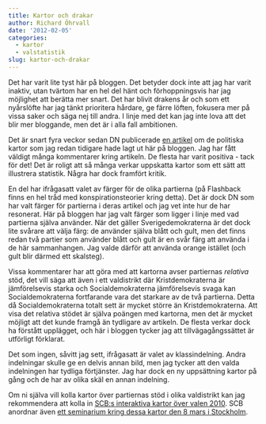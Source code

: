 ```yaml
---
title: Kartor och drakar
author: Richard Öhrvall
date: '2012-02-05'
categories:
  - kartor
  - valstatistik
slug: kartor-och-drakar
---
```


Det har varit lite tyst här på bloggen. Det betyder dock inte att jag har varit inaktiv, utan tvärtom har en hel del hänt och förhoppningsvis har jag möjlighet att berätta mer snart. Det har blivit drakens år och som ett nyårslöfte har jag tänkt prioritera hårdare, ge färre löften, fokusera mer på vissa saker och säga nej till andra. I linje med det kan jag inte lova att det blir mer bloggande, men det är i alla fall ambitionen.

Det är snart fyra veckor sedan DN publicerade [en artikel](http://www.dn.se/nyheter/politik/geografin-fargar-sveriges-politiska-landskap) om de politiska kartor som jag redan tidigare hade lagt ut här på bloggen. Jag har fått väldigt många kommentarer kring artikeln. De flesta har varit positiva - tack för det! Det är roligt att så många verkar uppskatta kartor som ett sätt att illustrera statistik. Några har dock framfört kritik.

En del har ifrågasatt valet av färger för de olika partierna (på Flashback finns en hel tråd med konspirationsteorier kring detta). Det är dock DN som har valt färger för partierna i deras artikel och jag vet inte hur de har resonerat. Här på bloggen har jag valt färger som ligger i linje med vad partierna själva använder. När det gäller Sverigedemokraterna är det dock lite svårare att välja färg: de använder själva blått och gult, men det finns redan två partier som använder blått och gult är en svår färg att använda i de här sammanhangen. Jag valde därför att använda orange istället (och gult blir därmed ett skalsteg).

Vissa kommentarer har att göra med att kartorna avser partiernas _relativa_ stöd, det vill säga att även i ett valdistrikt där Kristdemokraterna är jämförelsevis starka och Socialdemokraterna jämförelsevis svaga kan Socialdemokraterna fortfarande vara det starkare av de två partierna. Detta då Socialdemokraterna totalt sett är mycket större än Kristdemokraterna. Att visa det relativa stödet är själva poängen med kartorna, men det är mycket möjligt att det kunde framgå än tydligare av artikeln. De flesta verkar dock ha förstått upplägget, och  här i bloggen tycker jag att tillvägagångssättet är utförligt förklarat.

Det som ingen, såvitt jag sett, ifrågasatt är valet av klassindelning. Andra indelningar skulle ge en delvis annan bild, men jag tycker att den valda indelningen har tydliga förtjänster. Jag har dock en ny uppsättning kartor på gång och de har av olika skäl en annan indelning.

Om ni själva vill kolla kartor över partiernas stöd i olika valdistrikt kan jag rekommendera att kolla in [SCB:s interaktiva kartor över valen 2010](http://www.scb.se/Pages/List____296469.aspx). SCB anordnar även [ett seminarium kring dessa kartor den 8 mars i Stockholm](http://www.scb.se/Pages/Form____326828.aspx).
